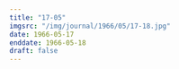 ```yaml
---
title: "17-05"
imgsrc: "/img/journal/1966/05/17-18.jpg"
date: 1966-05-17
enddate: 1966-05-18
draft: false
---
```


<!-- fix pre-formatted input -->
